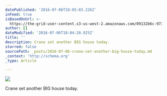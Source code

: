 ```yaml
---
datePublished: '2016-07-06T18:05:03.226Z'
inFeed: true
isBasedOnUrl: >-
  https://the-grid-user-content.s3-us-west-2.amazonaws.com/09132b6c-973c-4ddb-beff-82af9f33ff7e.jpg
author: []
dateModified: '2016-07-06T18:04:20.925Z'
title: ''
description: Crane set another BIG house today.
starred: false
sourcePath: _posts/2016-07-06-crane-set-another-big-house-today.md
_context: 'http://schema.org'
_type: Article

---
```

![](https://the-grid-user-content.s3-us-west-2.amazonaws.com/09132b6c-973c-4ddb-beff-82af9f33ff7e.jpg)

Crane set another BIG house today.